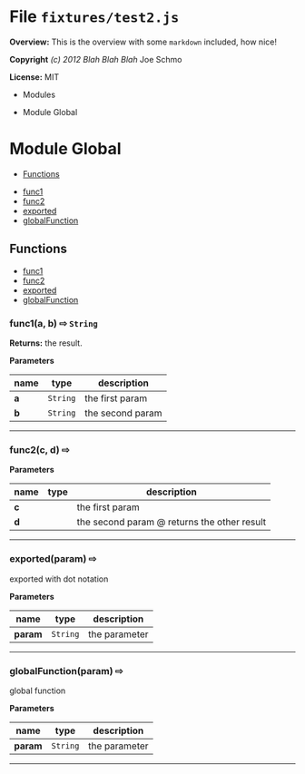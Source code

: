 # File `fixtures/test2.js`
**Overview:** This is the overview with some `markdown` included, how nice!



**Copyright** *(c) 2012 Blah Blah Blah* Joe Schmo

**License:** MIT 



* Modules 
- Module Global



# Module Global


* [Functions](#functions)
 - [func1](#func1)
 - [func2](#func2)
 - [exported](#exported)
 - [globalFunction](#globalFunction)



## Functions
* [func1](#func1)
* [func2](#func2)
* [exported](#exported)
* [globalFunction](#globalFunction)

### func1(a, b)  &#x21e8; `String`




**Returns:** the result.

**Parameters**

| name | type | description |
|------|------|-------------|
| **a** | `String` | the first param |
| **b** | `String` | the second param |


---
### func2(c, d)  &#x21e8; 




**Parameters**

| name | type | description |
|------|------|-------------|
| **c** |  | the first param |
| **d** |  | the second param @ returns the other result |


---
### exported(param)  &#x21e8; 

exported with dot notation



**Parameters**

| name | type | description |
|------|------|-------------|
| **param** | `String` | the parameter |


---
### globalFunction(param)  &#x21e8; 

global function



**Parameters**

| name | type | description |
|------|------|-------------|
| **param** | `String` | the parameter |


---



